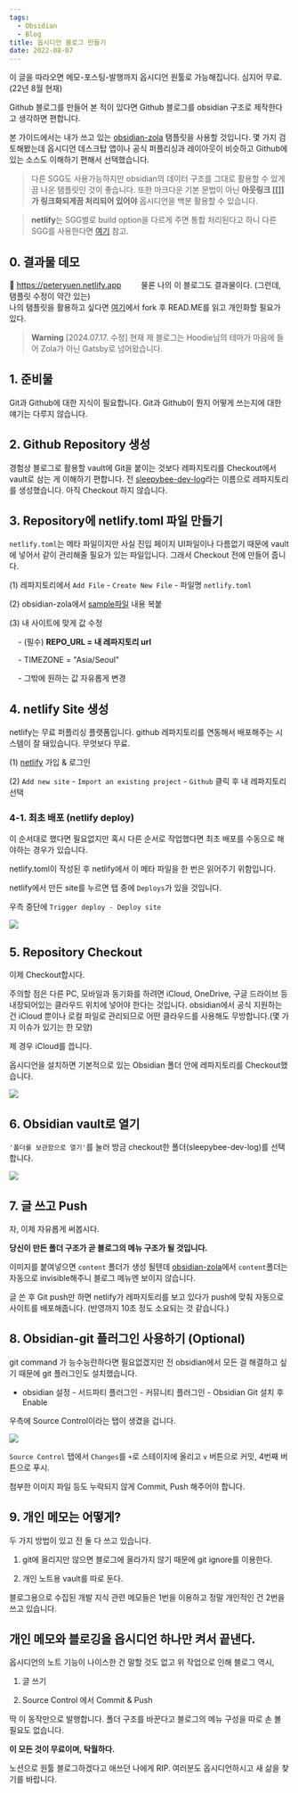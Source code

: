 ```yaml
---
tags:
  - Obsidian
  - Blog
title: 옵시디언 블로그 만들기
date: 2022-08-07
---
```



이 글을 따라오면 메모-포스팅-발행까지 옵시디언 원툴로 가능해집니다.
심지어 무료.(22년 8월 현재)

Github 블로그를 만들어 본 적이 있다면 Github 블로그를 obsidian 구조로 제작한다고 생각하면 편합니다.

본 가이드에서는 내가 쓰고 있는 [obsidian-zola](https://github.com/ppeetteerrs/obsidian-zola) 탬플릿을 사용할 것입니다. 몇 가지 검토해봤는데 옵시디언 데스크탑 앱이나 공식 퍼플리싱과 레이아웃이 비슷하고 Github에 있는 소스도 이해하기 편해서 선택했습니다.

> 다른 SGG도 사용가능하지만 obsidian의 데이터 구조를 그대로 활용할 수 있게끔 나온 탬플릿인 것이 좋습니다. 또한 마크다운 기본 문법이 아닌 **아웃링크 \[\[\]\]가 링크화되게끔 처리되어 있어야** 옵시디언을 백분 활용할 수 있습니다.

> **netlify**는 SGG별로 build option을 다르게 주면 통합 처리된다고 하니 다른 SGG를 사용한다면 [여기](https://docs.netlify.com/integrations/frameworks/?_ga=2.155139773.421626894.1662357885-538442470.1660614030) 참고.

## 0. 결과물 데모

🔗 https://peteryuen.netlify.app
        
물론 나의 이 블로그도 결과물이다. (그런데, 탬플릿 수정이 약간 있는)  
나의 탬플릿을 활용하고 싶다면 [여기](https://github.com/sleepybee-dev/obsidian-zola-bee)에서 fork 후 READ.ME를 읽고 개인화할 필요가 있다.

>**Warning**
>\[2024.07.17. 수정\] 현재 제 블로그는 Hoodie님의 테마가 마음에 들어 Zola가 아닌 Gatsby로 넘어왔습니다.
  

## 1. 준비물

Git과 Github에 대한 지식이 필요합니다.
Git과 Github이 뭔지 어떻게 쓰는지에 대한 얘기는 다루지 않습니다.

## 2. Github Repository 생성

경험상 블로그로 활용할 vault에 Git을 붙이는 것보다 레파지토리를 Checkout에서 vault로 삼는 게 이해하기 편합니다.
전 [sleepybee-dev-log](https://github.com/sleepybee-dev/sleepybee-dev-log)라는 이름으로 레파지토리를 생성했습니다.
아직 Checkout 하지 않습니다.

## 3. Repository에 netlify.toml 파일 만들기

`netlify.toml`는 메타 파일이지만 사실 진입 페이지 UI파일이나 다름없기 때문에 vault에 넣어서 같이 관리해줄 필요가 있는 파일입니다. 그래서 Checkout 전에 만들어 줍니다.

(1) 레파지토리에서 `Add File` - `Create New File` - 파일명 `netlify.toml`

(2) obsidian-zola에서 [sample파일](https://github.com/ppeetteerrs/obsidian-zola/blob/main/netlify.example.toml) 내용 복붙

(3) 내 사이트에 맞게 값 수정

    - (필수) **REPO_URL = 내 레파지토리 url**

    - TIMEZONE = "Asia/Seoul"

    - 그밖에 원하는 값 자유롭게 변경

## 4. netlify Site 생성

netlify는 무료 퍼플리싱 플랫폼입니다.
github 레파지토리를 연동해서 배포해주는 시스템이 잘 돼있습니다.
무엇보다 무료.

(1) [netlify](https://www.netlify.com) 가입 & 로그인

(2) `Add new site` - `Import an existing project` - `Github` 클릭 후 내 레파지토리 선택


### 4-1. 최초 배포 (netlify deploy)

이 순서대로 했다면 필요없지만 혹시 다른 순서로 작업했다면 최초 배포를 수동으로 해야하는 경우가 있습니다.

netlify.toml이 작성된 후 netlify에서 이 메타 파일을 한 번은 읽어주기 위함입니다.

netlify에서 만든 site를 누르면 탭 중에 `Deploys`가 있을 것입니다.
 
우측 중단에 `Trigger deploy - Deploy site`

![](./blogguide4.png)

## 5. Repository Checkout

이제 Checkout합시다.

주의할 점은 다른 PC, 모바일과 동기화를 하려면 iCloud, OneDrive, 구글 드라이브 등 내장되어있는 클라우드 위치에 넣어야 한다는 것입니다. obsidian에서 공식 지원하는 건 iCloud 뿐이나 로컬 파일로 관리되므로 어떤 클라우드를 사용해도 무방합니다.(몇 가지 이슈가 있기는 한 모양)

제 경우 iCloud를 씁니다.

옵시디언을 설치하면 기본적으로 있는 Obsidian 폴더 안에 레파지토리를 Checkout했습니다.


![](blogguide2.png)


## 6. Obsidian vault로 열기

`'폴더를 보관함으로 열기'`를 눌러 방금 checkout한 폴더(sleepybee-dev-log)를 선택합니다.

![](blogguide3.png)

  
## 7. 글 쓰고 Push

자, 이제 자유롭게 써봅시다.

**당신이 만든 폴더 구조가 곧 블로그의 메뉴 구조가 될 것입니다.**

이미지를 붙여넣으면 `content` 폴더가 생성 될텐데 [obsidian-zola](https://github.com/ppeetteerrs/obsidian-zola)에서 `content`폴더는 자동으로 invisible해주니 블로그 메뉴엔 보이지 않습니다.

글 쓴 후 Git push만 하면 netlify가 레파지토리를 보고 있다가 push에 맞춰 자동으로 사이트를 배포해줍니다. (반영까지 10초 정도 소요되는 것 같습니다.)
  

## 8. Obsidian-git 플러그인 사용하기 (Optional)

git command 가 능수능란하다면 필요없겠지만 전 obsidian에서 모든 걸 해결하고 싶기 때문에 git 플러그인도 설치했습니다.

- obsidian 설정 - 서드파티 플러그인 - 커뮤니티 플러그인 - Obsidian Git 설치 후 Enable

우측에 Source Control이라는 탭이 생겼을 겁니다.


![](blogguide5.png)

`Source Control` 탭에서 `Changes`를 `+`로 스테이지에 올리고 `v` 버튼으로 커밋, 4번째 버튼으로 푸시.

첨부한 이미지 파일 등도 누락되지 않게 Commit, Push 해주어야 합니다.

  

## 9. 개인 메모는 어떻게?

두 가지 방법이 있고 전 둘 다 쓰고 있습니다.

1. git에 올리지만 않으면 블로그에 올라가지 않기 때문에 git ignore를 이용한다.

2. 개인 노트용 vault를 따로 둔다.

  

블로그용으로 수집된 개발 지식 관련 메모들은 1번을 이용하고 정말 개인적인 건 2번을 쓰고 있습니다.



## 개인 메모와 블로깅을 옵시디언 하나만 켜서 끝낸다.


옵시디언의 노트 기능이 나이스한 건 말할 것도 없고 위 작업으로 인해 블로그 역시,

1. 글 쓰기

2. Source Control 에서 Commit & Push


딱 이 동작만으로 발행합니다.
폴더 구조를 바꾼다고 블로그의 메뉴 구성을 따로 손 볼 필요도 없습니다.

**이 모든 것이 무료이며, 탁월하다.**

노션으로 원툴 블로그하겠다고 애쓰던 나에게 RIP.
여러분도 옵시디언하시고 새 삶을 찾기를 바랍니다.